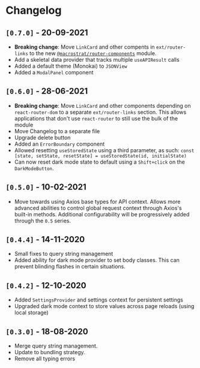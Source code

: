 # Changelog

## `[0.7.0]` - 20-09-2021

- **Breaking change**: Move `LinkCard` and other compents in `ext/router-links` to the new [`@macrostrat/router-components`](https://github.com/UW-Macrostrat/router-components) module.
- Add a skeletal data provider that tracks multiple `useAPIResult` calls
- Added a default theme (Monokai) to `JSONView`
- Added a `ModalPanel` component

## `[0.6.0]` - 28-06-2021

- **Breaking change**: Move `LinkCard` and other components depending on `react-router-dom` to a separate `ext/router-links` section.
  This allows applications that don't use `react-router` to still use the bulk of the module
- Move Changelog to a separate file
- Upgrade delete button
- Added an `ErrorBoundary` component
- Allowed resetting `useStoredState` using a third parameter, as such: `const [state, setState, resetState] = useStoredState(id, initialState)`
- Can now reset dark mode state to default using a `Shift+click` on the `DarkModeButton`.

## `[0.5.0]` - 10-02-2021

- Move towards using Axios base types for API context. Allows more advanced abilities
  to control global request context through Axios's built-in methods. Additional configurability
  will be progressively added through the `0.5` series.

## `[0.4.4]` - 14-11-2020

- Small fixes to query string management
- Added ability for dark mode provider to set body classes. This can prevent
  blinding flashes in certain situations.

## `[0.4.2]` - 12-10-2020

- Added `SettingsProvider` and settings context for persistent settings
- Upgraded dark mode context to store values across page reloads (using local storage)

## `[0.3.0]` - 18-08-2020

- Merge query string management.
- Update to bundling strategy.
- Remove all typing errors
